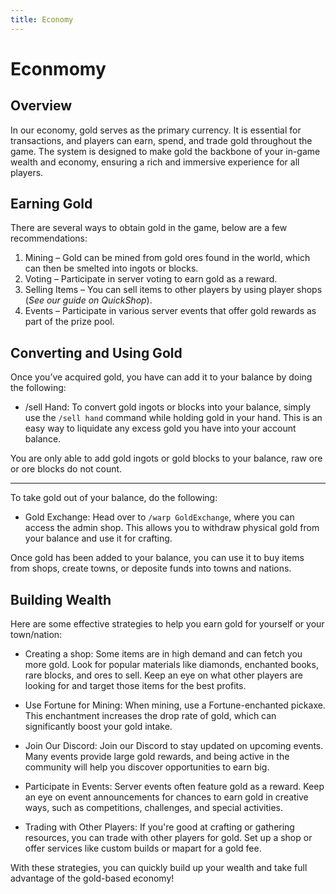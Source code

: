 ```yaml
---
title: Economy
---
```


# Econmomy

## Overview

In our economy, gold serves as the primary currency. It is essential for transactions, and players can earn, spend, and trade gold throughout the game. The system is designed to make gold the backbone of your in-game wealth and economy, ensuring a rich and immersive experience for all players.

## Earning Gold

There are several ways to obtain gold in the game, below are a few recommendations:

1. Mining – Gold can be mined from gold ores found in the world, which can then be smelted into ingots or blocks.
2. Voting – Participate in server voting to earn gold as a reward.
3. Selling Items – You can sell items to other players by using player shops (*See our guide on QuickShop*).
4. Events – Participate in various server events that offer gold rewards as part of the prize pool.

## Converting and Using Gold

Once you’ve acquired gold, you have can add it to your balance by doing the following:

- /sell Hand: To convert gold ingots or blocks into your balance, simply use the `/sell hand` command while holding gold in your hand. This is an easy way to liquidate any excess gold you have into your account balance.

You are only able to add gold ingots or gold blocks to your balance, raw ore or ore blocks do not count.

---

To take gold out of your balance, do the following:

- Gold Exchange: Head over to `/warp GoldExchange`, where you can access the admin shop. This allows you to withdraw physical gold from your balance and use it for crafting.

Once gold has been added to your balance, you can use it to buy items from shops, create towns, or deposite funds into towns and nations.

## Building Wealth

Here are some effective strategies to help you earn gold for yourself or your town/nation:

- Creating a shop: Some items are in high demand and can fetch you more gold. Look for popular materials like diamonds, enchanted books, rare blocks, and ores to sell. Keep an eye on what other players are looking for and target those items for the best profits.

- Use Fortune for Mining: When mining, use a Fortune-enchanted pickaxe. This enchantment increases the drop rate of gold, which can significantly boost your gold intake.

- Join Our Discord: Join our Discord to stay updated on upcoming events. Many events provide large gold rewards, and being active in the community will help you discover opportunities to earn big.

- Participate in Events: Server events often feature gold as a reward. Keep an eye on event announcements for chances to earn gold in creative ways, such as competitions, challenges, and special activities.

- Trading with Other Players: If you're good at crafting or gathering resources, you can trade with other players for gold. Set up a shop or offer services like custom builds or mapart for a gold fee.

With these strategies, you can quickly build up your wealth and take full advantage of the gold-based economy!